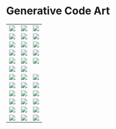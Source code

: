 # Generative Code Art

<style>
.md-grid {
  max-width: 1600px;
}
</style>

| | | |
| -- | -- | --| 
| [![](https://live.staticflickr.com/65535/54168928254_bb9e934f61_o.png)](https://live.staticflickr.com/65535/54168928254_bb9e934f61_o.png) | [![](https://live.staticflickr.com/65535/54168891618_603da29f40_o.png)](https://live.staticflickr.com/65535/54168891618_603da29f40_o.png) | [![](https://live.staticflickr.com/65535/54169081850_3025c152aa_o.png)](https://live.staticflickr.com/65535/54169081850_3025c152aa_o.png) |
| [![](https://live.staticflickr.com/65535/54168928864_1ddaf5bf03_o.png)](https://live.staticflickr.com/65535/54168928864_1ddaf5bf03_o.png) | [![](https://live.staticflickr.com/65535/54169082225_33f7bafba2_o.png)](https://live.staticflickr.com/65535/54169082225_33f7bafba2_o.png) | [![](https://live.staticflickr.com/65535/54168623091_cc5143c5c9_o.png)](https://live.staticflickr.com/65535/54168623091_cc5143c5c9_o.png) |
| [![](https://live.staticflickr.com/65535/54169082480_99fb84a19f_o.png)](https://live.staticflickr.com/65535/54169082480_99fb84a19f_o.png) |  [![](https://live.staticflickr.com/65535/54168892738_bf30ca4be5_o.png)](https://live.staticflickr.com/65535/54168892738_bf30ca4be5_o.png) | [![](https://live.staticflickr.com/65535/54169082860_0aa99ffd94_o.png)](https://live.staticflickr.com/65535/54169082860_0aa99ffd94_o.png) | 
| [![](https://live.staticflickr.com/65535/54167746107_e692681d8e_o.png)](https://live.staticflickr.com/65535/54167746107_e692681d8e_o.png) | [![](https://live.staticflickr.com/65535/54167738252_1b10cc1289_o.png)](https://live.staticflickr.com/65535/54167738252_1b10cc1289_o.png) | [![](https://live.staticflickr.com/65535/54168885898_d5694204c9_o.png)](https://live.staticflickr.com/65535/54168885898_d5694204c9_o.png) | 
| [![](https://live.staticflickr.com/65535/54169076190_ed34604083_o.png)](https://live.staticflickr.com/65535/54169076190_ed34604083_o.png) | [![](https://live.staticflickr.com/65535/54169076440_a2c0898cc6_o.png)](https://live.staticflickr.com/65535/54169076440_a2c0898cc6_o.png) | [![](https://live.staticflickr.com/65535/54169076580_db3e855a74_o.png)](https://live.staticflickr.com/65535/54169076580_db3e855a74_o.png) | 
| [![](https://live.staticflickr.com/65535/54168617451_205a62a914_o.png)](https://live.staticflickr.com/65535/54168617451_205a62a914_o.png) | [![](https://live.staticflickr.com/65535/54168923849_22e00222ab_o.png)](https://live.staticflickr.com/65535/54168923849_22e00222ab_o.png) | 
| [![](https://live.staticflickr.com/65535/54167740507_47f0129c6e_o.png)](https://live.staticflickr.com/65535/54167740507_47f0129c6e_o.png) | [![](https://live.staticflickr.com/65535/54168620021_554ced31ba_o.png)](https://live.staticflickr.com/65535/54168620021_554ced31ba_o.png) | [![](https://live.staticflickr.com/65535/54168889153_5dfe027c67_o.png)](https://live.staticflickr.com/65535/54168889153_5dfe027c67_o.png) |
| [![](https://live.staticflickr.com/65535/54168924544_5731858757_o.png)](https://live.staticflickr.com/65535/54168924544_5731858757_o.png) | [![](https://live.staticflickr.com/65535/54167740262_22da299615_o.png)](https://live.staticflickr.com/65535/54167740262_22da299615_o.png) | [![](https://live.staticflickr.com/65535/54168619671_29bd336c56_o.png)](https://live.staticflickr.com/65535/54168619671_29bd336c56_o.png) |
| [![](https://live.staticflickr.com/65535/54168619491_641df6de16_o.png)](https://live.staticflickr.com/65535/54168619491_641df6de16_o.png) | [![](https://live.staticflickr.com/65535/54168924304_9152b0df75_o.png)](https://live.staticflickr.com/65535/54168924304_9152b0df75_o.png) | [![](https://live.staticflickr.com/65535/54167740047_c820385d2d_o.png)](https://live.staticflickr.com/65535/54167740047_c820385d2d_o.png) |
| [![](https://live.staticflickr.com/65535/54168618966_78ea891bd6_o.png)](https://live.staticflickr.com/65535/54168618966_78ea891bd6_o.png) | [![](https://live.staticflickr.com/65535/54168618711_cac72c1fbc_o.png)](https://live.staticflickr.com/65535/54168618711_cac72c1fbc_o.png) | [![](https://live.staticflickr.com/65535/54169077010_27e92c700a_o.png)](https://live.staticflickr.com/65535/54169077010_27e92c700a_o.png) |
| [![](https://live.staticflickr.com/65535/54168886913_18c6ed7693_o.png)](https://live.staticflickr.com/65535/54168886913_18c6ed7693_o.png) | [![](https://live.staticflickr.com/65535/54168924764_eb29fd699e_o.png)](https://live.staticflickr.com/65535/54168924764_eb29fd699e_o.png) | [![](https://live.staticflickr.com/65535/54168926759_9f20b8db4f_o.png)](https://live.staticflickr.com/65535/54168926759_9f20b8db4f_o.png) |
| [![](https://live.staticflickr.com/65535/54169080305_d6f761b293_o.png)](https://live.staticflickr.com/65535/54169080305_d6f761b293_o.png) | [![](https://live.staticflickr.com/65535/54169080515_30682b4c0c_o.png)](https://live.staticflickr.com/65535/54169080515_30682b4c0c_o.png) | [![](https://live.staticflickr.com/65535/54169080655_f987e2f36d_o.png)](https://live.staticflickr.com/65535/54169080655_f987e2f36d_o.png) |